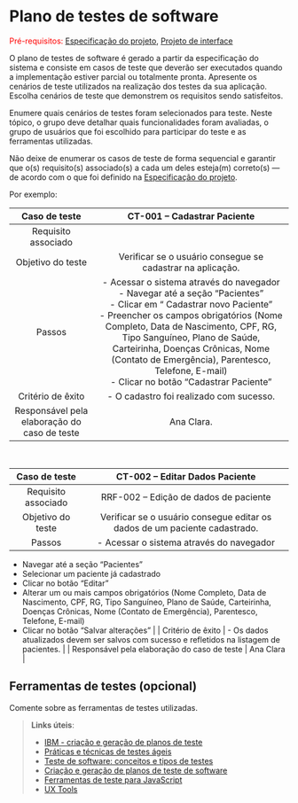 # Plano de testes de software

<span style="color:red">Pré-requisitos: <a href="02-Especificacao.md"> Especificação do projeto</a></span>, <a href="05-Projeto-interface.md"> Projeto de interface</a>

O plano de testes de software é gerado a partir da especificação do sistema e consiste em casos de teste que deverão ser executados quando a implementação estiver parcial ou totalmente pronta. Apresente os cenários de teste utilizados na realização dos testes da sua aplicação. Escolha cenários de teste que demonstrem os requisitos sendo satisfeitos.

Enumere quais cenários de testes foram selecionados para teste. Neste tópico, o grupo deve detalhar quais funcionalidades foram avaliadas, o grupo de usuários que foi escolhido para participar do teste e as ferramentas utilizadas.

Não deixe de enumerar os casos de teste de forma sequencial e garantir que o(s) requisito(s) associado(s) a cada um deles esteja(m) correto(s) — de acordo com o que foi definido na <a href="02-Especificacao.md">Especificação do projeto</a>.

Por exemplo:

| **Caso de teste**  | **CT-001 – Cadastrar Paciente**  |
|:---: |:---: |
| Requisito associado |  |
| Objetivo do teste | Verificar se o usuário consegue se cadastrar na aplicação. |
| Passos |	- Acessar o sistema através do navegador <br> - Navegar até a seção “Pacientes” <br> - Clicar em  “ Cadastrar novo Paciente” <br> - Preencher os campos obrigatórios (Nome Completo, Data de Nascimento, CPF, RG, Tipo Sanguíneo, Plano de Saúde, Carteirinha, Doenças Crônicas, Nome (Contato de Emergência), Parentesco, Telefone, E-mail) <br> - Clicar no botão “Cadastrar Paciente” |
| Critério de êxito | - O cadastro foi realizado com sucesso. |
| Responsável pela elaboração do caso de teste | Ana Clara. |

<br>

| **Caso de teste**  | **CT-002 – Editar Dados Paciente**  |
|:---: |:---: |
| Requisito associado | RRF-002 – Edição de dados de paciente |
| Objetivo do teste | Verificar se o usuário consegue editar os dados de um paciente cadastrado. |
| Passos | - Acessar o sistema através do navegador <br> 
- Navegar até a seção “Pacientes” <br> 
- Selecionar um paciente já cadastrado <br> 
- Clicar no botão “Editar” <br> 
- Alterar um ou mais campos obrigatórios (Nome Completo, Data de Nascimento, CPF, RG, Tipo Sanguíneo, Plano de Saúde, Carteirinha, Doenças Crônicas, Nome (Contato de Emergência), Parentesco, Telefone, E-mail) <br> 
- Clicar no botão “Salvar alterações” |
| Critério de êxito | - Os dados atualizados devem ser salvos com sucesso e refletidos na listagem de pacientes. |
| Responsável pela elaboração do caso de teste | Ana Clara |


## Ferramentas de testes (opcional)

Comente sobre as ferramentas de testes utilizadas.
 
> **Links úteis**:
> - [IBM - criação e geração de planos de teste](https://www.ibm.com/developerworks/br/local/rational/criacao_geracao_planos_testes_software/index.html)
> - [Práticas e técnicas de testes ágeis](http://assiste.serpro.gov.br/serproagil/Apresenta/slides.pdf)
> - [Teste de software: conceitos e tipos de testes](https://blog.onedaytesting.com.br/teste-de-software/)
> - [Criação e geração de planos de teste de software](https://www.ibm.com/developerworks/br/local/rational/criacao_geracao_planos_testes_software/index.html)
> - [Ferramentas de teste para JavaScript](https://geekflare.com/javascript-unit-testing/)
> - [UX Tools](https://uxdesign.cc/ux-user-research-and-user-testing-tools-2d339d379dc7)
